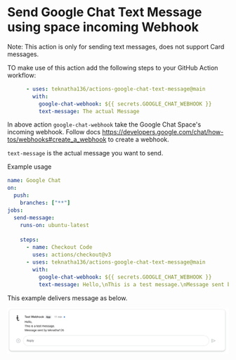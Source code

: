 # Send Google Chat Text Message using space incoming Webhook

Note: This action is only for sending text messages, does not support Card messages.

TO make use of this action add the following steps to your GitHub Action workflow:

```yaml
      - uses: teknatha136/actions-google-chat-text-message@main
        with:
          google-chat-webhook: ${{ secrets.GOOGLE_CHAT_WEBHOOK }}
          text-message: The actual Message
```

In above action `google-chat-webhook` take the Google Chat Space's incoming webhook. Follow docs <https://developers.google.com/chat/how-tos/webhooks#create_a_webhook> to create a webhook.

`text-message` is the actual message you want to send.

Example usage

```yaml
name: Google Chat
on:
  push:
    branches: ["**"]    
jobs:
  send-message:
    runs-on: ubuntu-latest

    steps:
      - name: Checkout Code
        uses: actions/checkout@v3
      - uses: teknatha136/actions-google-chat-text-message@main
        with:
          google-chat-webhook: ${{ secrets.GOOGLE_CHAT_WEBHOOK }}
          text-message: Hello,\nThis is a test message.\nMessage sent by ${{ github.actor }}
```

This example delivers message as below.

![Text message example](text-message-example.png)  
